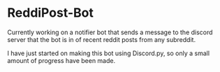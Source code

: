 # ReddiPost-Bot
Currently working on a notifier bot that sends a message to the discord server that the bot is in of recent reddit posts from any subreddit.

I have just started on making this bot using Discord.py, so only a small amount of progress have been made.

